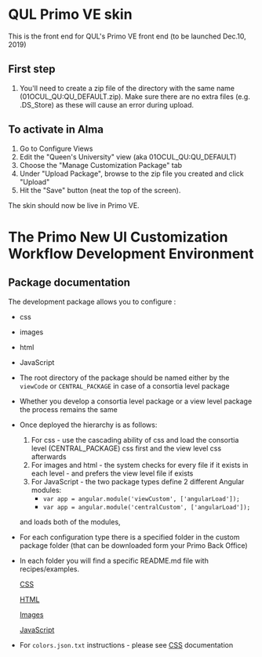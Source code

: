 # QUL Primo VE skin
This is the front end for QUL's Primo VE front end (to be launched Dec.10, 2019)

## First step
1. You'll need to create a zip file of the directory with the same name (01OCUL_QU:QU_DEFAULT.zip). Make sure there are no extra files (e.g. .DS_Store) as these will cause an error during upload.

## To activate in Alma
1. Go to Configure Views
1. Edit the "Queen's University" view (aka 01OCUL_QU:QU_DEFAULT)
1. Choose the "Manage Customization Package" tab
1. Under "Upload Package", browse to the zip file you created and click "Upload"
1. Hit the "Save" button (neat the top of the screen).

The skin should now be live in Primo VE.

# The Primo New UI Customization Workflow Development Environment

## Package documentation

The development package allows you to configure :

- css

- images

- html

- JavaScript

- The root directory of the package should be named either by the `viewCode` or `CENTRAL_PACKAGE` in case of a consortia level package
- Whether you develop a consortia level package or a view level package the process remains the same
- Once deployed the hierarchy is as follows:
    1. For css - use the cascading ability of css and load the consortia level (CENTRAL_PACKAGE) css first and the view level css afterwards
    2. For images and html - the system checks for every file if it exists in each level - and prefers the view level file if exists
    3. For JavaScript - the two package types define 2 different Angular modules:
        - ```var app = angular.module('viewCustom', ['angularLoad']);```
        - ```var app = angular.module('centralCustom', ['angularLoad']);```

  and loads both of the modules,

- For each configuration type there is a specified folder in the custom package folder (that can be downloaded form your Primo Back Office)
- In each folder you will find a specific README.md file with recipes/examples.

  [CSS](./01OCUL_QU-QU_DEFAULT/css/README.md "css documentation")

  [HTML](./01OCUL_QU-QU_DEFAULT/html/homepage/README.md "html documentation")

  [Images](./01OCUL_QU-QU_DEFAULT/img/README.md "images documentation")

  [JavaScript](./01OCUL_QU-QU_DEFAULT/js/README.md "javascript documentation")

-  For `colors.json.txt` instructions - please see [CSS](./01OCUL_QU-QU_DEFAULT/css/README.md "css documentation") documentation










